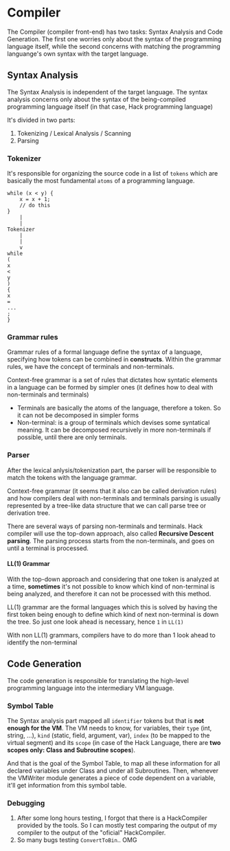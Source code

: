 # Compiler

The Compiler (compiler front-end) has two tasks: Syntax Analysis and Code Generation.
The first one worries only about the syntax of the programming language itself, while the
second concerns with matching the programming languange's own syntax with the target language.

## Syntax Analysis

The Syntax Analysis is independent of the target language. The syntax analysis concerns
only about the syntax of the being-compiled programming language itself (in that case, Hack 
programming language)

It's divided in two parts:
1. Tokenizing / Lexical Analysis / Scanning
2. Parsing

### Tokenizer

It's responsible for organizing the source code in a list of `tokens` which are basically
the most fundamental `atoms` of a programming language.

```
while (x < y) {
    x = x + 1;
    // do this
}
    |
    |
Tokenizer
    |
    |
    v
while
(
x
<
y
)
{
x
=
...
;
}
```

### Grammar rules

Grammar rules of a formal language define the syntax of a language, specifying how tokens can be combined in **constructs**.
Within the grammar rules, we have the concept of terminals and non-terminals. 

Context-free grammar is a set of rules that dictates how syntatic elements in a language can be formed by simpler ones
(it defines how to deal with non-terminals and terminals)

- Terminals are basically the atoms of the language, therefore a token. So it can not be decomposed in simpler forms
- Non-terminal: is a group of terminals which devises some syntatical meaning. It can be decomposed recursively in
more non-terminals if possible, until there are only terminals.

### Parser

After the lexical anlysis/tokenization part, the parser will be responsible to match the tokens
with the language grammar.

Context-free grammar (it seems that it also can be called derivation rules) and how compilers deal with 
non-terminals and terminals parsing is usually represented by a tree-like data structure that we can call 
parse tree or derivation tree.

There are several ways of parsing non-terminals and terminals. Hack compiler will use the top-down approach, also called
**Recursive Descent parsing**. The parsing process starts from the non-terminals, and goes on until a terminal is processed.

#### LL(1) Grammar

With the top-down approach and considering that one token is analyzed at a time, **sometimes** it's not possible to know 
which kind of non-terminal is being analyzed, and therefore it can not be processed with this method.

LL(1) grammar are the formal languages which this is solved by having the first token being enough to define which kind of next
non-terminal is down the tree. So just one look ahead is necessary, hence `1` in `LL(1)`

With non LL(1) grammars, compilers have to do more than 1 look ahead to identify the non-terminal

## Code Generation

The code generation is responsible for translating the high-level programming language into the intermediary VM language.

### Symbol Table

The Syntax analysis part mapped all `identifier` tokens but that is **not enough for the VM**. The VM needs to know, for variables,
their `type` (int, string, ...), `kind` (static, field, argument, var), `index` (to be mapped to the virtual segment) and its
`scope` (in case of the Hack Language, there are **two scopes only: Class and Subroutine scopes**).

And that is the goal of the Symbol Table, to map all these information for all declared variables under Class and under all 
Subroutines. Then, whenever the VMWriter module generates a piece of code dependent on a variable, it'll get information from
this symbol table.

### Debugging

1. After some long hours testing, I forgot that there is a HackCompiler provided by the tools. So I can mostly
test comparing the output of my compiler to the output of the "oficial" HackCompiler.
2. So many bugs testing `ConvertToBin`.. OMG
